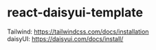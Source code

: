 # react-daisyui-template
Tailwind: https://tailwindcss.com/docs/installation  
daisyUI: https://daisyui.com/docs/install/